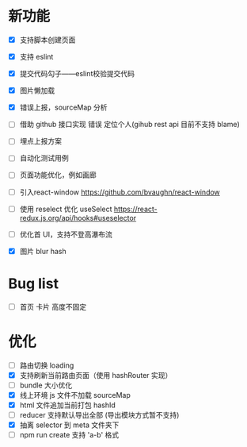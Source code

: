 # 新功能

- [x] 支持脚本创建页面
- [x] 支持 eslint
- [x] 提交代码勾子——eslint校验提交代码
- [x] 图片懒加载
- [x] 错误上报，sourceMap 分析
- [ ] 借助 github 接口实现 错误 定位个人(gihub rest api 目前不支持 blame)
- [ ] 埋点上报方案
- [ ] 自动化测试用例
- [ ] 页面功能优化，例如画廊
- [ ] 引入react-window https://github.com/bvaughn/react-window
- [ ] 使用 reselect 优化 useSelect https://react-redux.js.org/api/hooks#useselector
- [ ] 优化首 UI，支持不登高瀑布流
- [x] 图片 blur hash



# Bug list
- [ ] 首页 卡片 高度不固定


# 优化
- [ ] 路由切换 loading
- [x] 支持刷新当前路由页面（使用 hashRouter 实现）
- [ ] bundle 大小优化
- [x] 线上环境 js 文件不加载 sourceMap
- [x] html 文件追加当前打包 hashId
- [ ] reducer 支持默认导出全部 (导出模块方式暂不支持)
- [x] 抽离 selector 到 meta 文件夹下
- [ ] npm run create 支持 'a-b' 格式